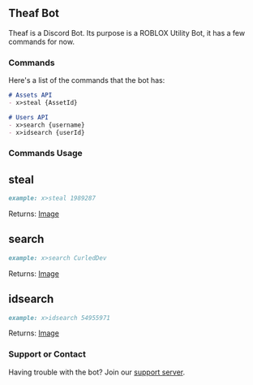 ## Theaf Bot

Theaf is a Discord Bot. Its purpose is a ROBLOX Utility Bot, it has a few commands for now.

### Commands

Here's a list of the commands that the bot has:

```markdown
# Assets API
- x>steal {AssetId}

# Users API
- x>search {username}
- x>idsearch {userId}
```

### Commands Usage
## steal
```markdown
example: x>steal 1989287
```
Returns:
[Image](https://www.healy.ga/-/ogBh2WtV.png)

## search
```markdown
example: x>search CurledDev
```

Returns:
[Image](https://www.healy.ga/-/mqMUO2fr.png)

## idsearch
```markdown
example: x>idsearch 54955971
```

Returns:
[Image](https://www.healy.ga/-/6QUn8jQG.png)

### Support or Contact

Having trouble with the bot? Join our [support server](https://discord.gg/3Ssc9PT/).
